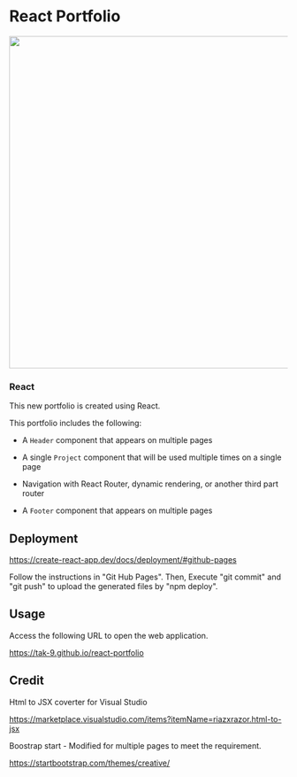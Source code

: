 # React Portfolio

<img src="readme/screencapture.png" width=600px> 


### React

This new portfolio is created using React.

This portfolio includes the following:

* A `Header` component that appears on multiple pages

* A single `Project` component that will be used multiple times on a single page 

* Navigation with React Router, dynamic rendering, or another third part router

* A `Footer` component that appears on multiple pages



## Deployment

https://create-react-app.dev/docs/deployment/#github-pages

Follow the instructions in "Git Hub Pages".
Then, Execute "git commit" and "git push" to upload the generated files by "npm deploy". 


## Usage 
Access the following URL to open the web application.

https://tak-9.github.io/react-portfolio



##  Credit 
Html to JSX coverter for Visual Studio

https://marketplace.visualstudio.com/items?itemName=riazxrazor.html-to-jsx


Boostrap start - Modified for multiple pages to meet the requirement.

https://startbootstrap.com/themes/creative/

